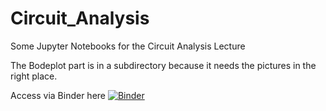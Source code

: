 # Circuit_Analysis
Some Jupyter Notebooks for the Circuit Analysis Lecture

The Bodeplot part is in a subdirectory because it needs the pictures in the right place. 

Access via Binder here
[![Binder](https://mybinder.org/badge_logo.svg)](https://mybinder.org/v2/gh/mopfeil/Circuit_Analysis/master)
